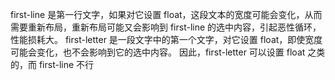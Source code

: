 first-line 是第一行文字，如果对它设置 float，这段文本的宽度可能会变化，从而需要重新布局，重新布局可能又会影响到 first-line 的选中内容，引起恶性循环，性能损耗大。
first-letter 是一段文字中的第一个文字，对它设置 float，即使宽度可能会变化，也不会影响到它的选中内容。
因此，first-letter 可以设置 float 之类的，而 first-line 不行
